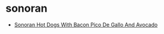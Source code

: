 # sonoran

 * [Sonoran Hot Dogs With Bacon Pico De Gallo And Avocado](../../index/s/sonoran-hot-dogs-with-bacon-pico-de-gallo-and-avocado-56389617.json)
